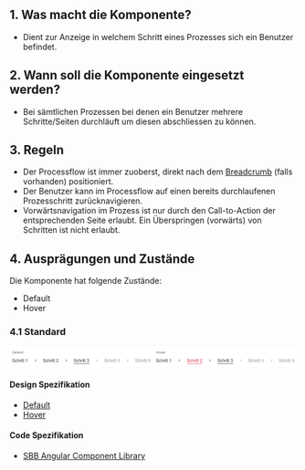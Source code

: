 ## 1. Was macht die Komponente?
* Dient zur Anzeige in welchem Schritt eines Prozesses sich ein Benutzer befindet.


## 2. Wann soll die Komponente eingesetzt werden?
* Bei sämtlichen Prozessen bei denen ein Benutzer mehrere Schritte/Seiten durchläuft um diesen abschliessen zu können.


## 3. Regeln
* Der Processflow ist immer zuoberst, direkt nach dem [Breadcrumb](https://digital.sbb.ch/de/webapps/components/breadcrumb) (falls vorhanden) positioniert.
* Der Benutzer kann im Processflow auf einen bereits durchlaufenen Prozesschritt zurücknavigieren.
* Vorwärtsnavigation im Prozess ist nur durch den Call-to-Action der entsprechenden Seite erlaubt. Ein Überspringen (vorwärts) von Schritten ist nicht erlaubt.


## 4. Ausprägungen und Zustände
Die Komponente hat folgende Zustände:
* Default
* Hover

### 4.1 Standard
![Darstellung der Komponente Prozessflow](https://raw.githubusercontent.com/sbb-design-systems/design-system-webapp-documentation/master/documentation/components/processflow/images/processflow_default.png 'class: image')

#### Design Spezifikation
* [Default](https://www.sketch.com/s/58b25e4c-bf9c-4f74-973f-503538fcbea2/a/7P1axP#Inspector)
* [Hover](https://www.sketch.com/s/58b25e4c-bf9c-4f74-973f-503538fcbea2/a/yZ9QMa#Inspector)

#### Code Spezifikation
* [SBB Angular Component Library](https://sbb-angular.app.sbb.ch/business/components/processflow)
